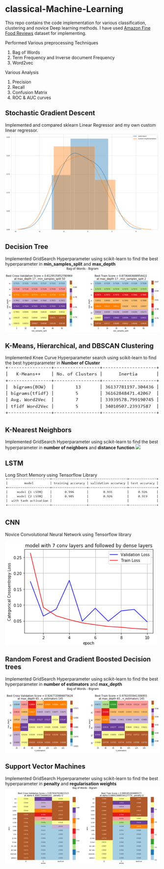 # classical-Machine-Learning

This repo contains the code implementation for various classification, clustering and novice Deep learning methods. I have used [Amazon Fine Food Reviews](https://www.kaggle.com/snap/amazon-fine-food-reviews) dataset for implementing.

Performed Various preprocessing Techniques
1. Bag of Words
2. Term Frequency and Inverse document Frequency
3. Word2vec

Various Analysis
1. Precision
2. Recall
3. Confusion Matrix
4. ROC & AUC curves

## Stochastic Gradient Descent
Implemented and compared sklearn Linear Regressor and my own custom linear regressor.
![](images/SGD_LinearRegressor.png)

## Decision Tree
Implemented GridSearch Hyperparameter using scikit-learn to find the best hyperparameter in **min_samples_split** and **max_depth**
![](images/Decision_tree.png)

## K-Means, Hierarchical, and DBSCAN Clustering
Implemented Knee Curve Hyperparameter search using scikit-learn to find the best hyperparameter in **Number of Cluster**
![](images/kmeans.png)

## K-Nearest Neighbors
Implemented GridSearch Hyperparameter using scikit-learn to find the best hyperparameter in **number of neighbors** and **distance function**
![](KNN.png)

## LSTM
Long Short Memory using Tensorflow Library 
![](images/LSTM.png)

## CNN
Novice Convolutional Neural Network using Tensorflow library

![](images/CNN.png)

## Random Forest and Gradient Boosted Decision trees
Implemented GridSearch Hyperparameter using scikit-learn to find the best hyperparameter in **number of estimators** and **max_depth**
![](images/RandomForest.png)

## Support Vector Machines
Implemented GridSearch Hyperparameter using scikit-learn to find the best hyperparameter in **penalty** and **regularisation weights**
![](images/SVM.png)
